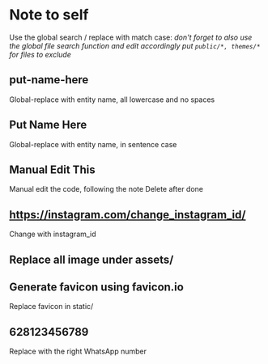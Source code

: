 # Note to self

Use the global search / replace with match case:
*don't forget to also use the global file search function and edit accordingly*
*put `public/*, themes/*` for files to exclude*

## put-name-here
Global-replace with entity name, all lowercase and no spaces

## Put Name Here
Global-replace with entity name, in sentence case

## Manual Edit This
Manual edit the code, following the note
Delete after done

## https://instagram.com/change_instagram_id/
Change with instagram_id

## Replace all image under assets/

## Generate favicon using favicon.io
Replace favicon in static/

## 628123456789
Replace with the right WhatsApp number